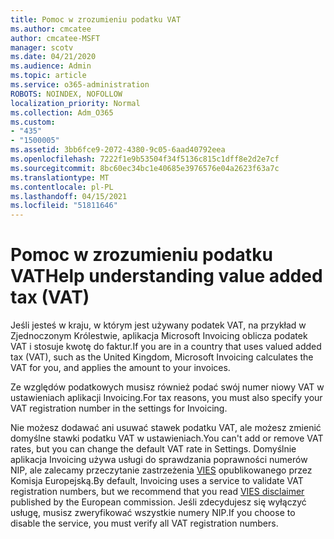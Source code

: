 ```yaml
---
title: Pomoc w zrozumieniu podatku VAT
ms.author: cmcatee
author: cmcatee-MSFT
manager: scotv
ms.date: 04/21/2020
ms.audience: Admin
ms.topic: article
ms.service: o365-administration
ROBOTS: NOINDEX, NOFOLLOW
localization_priority: Normal
ms.collection: Adm_O365
ms.custom:
- "435"
- "1500005"
ms.assetid: 3bb6fce9-2072-4380-9c05-6aad40792eea
ms.openlocfilehash: 7222f1e9b53504f34f5136c815c1dff8e2d2e7cf
ms.sourcegitcommit: 8bc60ec34bc1e40685e3976576e04a2623f63a7c
ms.translationtype: MT
ms.contentlocale: pl-PL
ms.lasthandoff: 04/15/2021
ms.locfileid: "51811646"
---
```

# <a name="help-understanding-value-added-tax-vat"></a><span data-ttu-id="a9626-102">Pomoc w zrozumieniu podatku VAT</span><span class="sxs-lookup"><span data-stu-id="a9626-102">Help understanding value added tax (VAT)</span></span>

<span data-ttu-id="a9626-103">Jeśli jesteś w kraju, w którym jest używany podatek VAT, na przykład w Zjednoczonym Królestwie, aplikacja Microsoft Invoicing oblicza podatek VAT i stosuje kwotę do faktur.</span><span class="sxs-lookup"><span data-stu-id="a9626-103">If you are in a country that uses valued added tax (VAT), such as the United Kingdom, Microsoft Invoicing calculates the VAT for you, and applies the amount to your invoices.</span></span>
  
<span data-ttu-id="a9626-104">Ze względów podatkowych musisz również podać swój numer niowy VAT w ustawieniach aplikacji Invoicing.</span><span class="sxs-lookup"><span data-stu-id="a9626-104">For tax reasons, you must also specify your VAT registration number in the settings for Invoicing.</span></span>
  
<span data-ttu-id="a9626-105">Nie możesz dodawać ani usuwać stawek podatku VAT, ale możesz zmienić domyślne stawki podatku VAT w ustawieniach.</span><span class="sxs-lookup"><span data-stu-id="a9626-105">You can't add or remove VAT rates, but you can change the default VAT rate in Settings.</span></span> <span data-ttu-id="a9626-106">Domyślnie aplikacja Invoicing używa usługi do sprawdzania poprawności numerów NIP, ale zalecamy przeczytanie zastrzeżenia [VIES](https://go.microsoft.com/fwlink/?LinkID=841741) opublikowanego przez Komisja Europejską.</span><span class="sxs-lookup"><span data-stu-id="a9626-106">By default, Invoicing uses a service to validate VAT registration numbers, but we recommend that you read [VIES disclaimer](https://go.microsoft.com/fwlink/?LinkID=841741) published by the European commission.</span></span> <span data-ttu-id="a9626-107">Jeśli zdecydujesz się wyłączyć usługę, musisz zweryfikować wszystkie numery NIP.</span><span class="sxs-lookup"><span data-stu-id="a9626-107">If you choose to disable the service, you must verify all VAT registration numbers.</span></span>